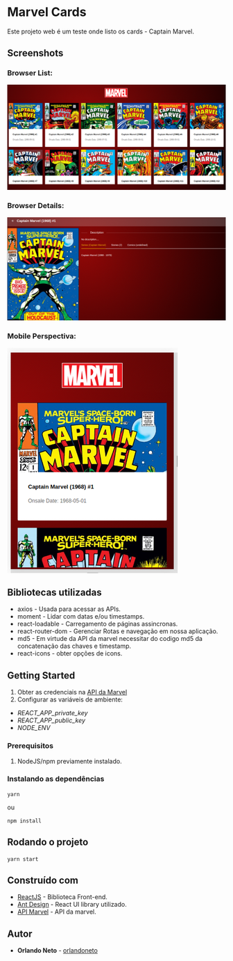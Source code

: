 # Marvel Cards

Este projeto web é um teste onde listo os cards - Captain Marvel.

## Screenshots

### Browser List: 
![nav](./docs/list.png)

### Browser Details: 
![nav](./docs/detail.png)

### Mobile Perspectiva: 
![mobile](./docs/mobile.png)



## Bibliotecas utilizadas

- axios - Usada para acessar as APIs.
- moment - Lidar com datas e/ou timestamps.
- react-loadable - Carregamento de páginas assincronas.
- react-router-dom - Gerenciar Rotas e navegação em nossa aplicação.
- md5 - Em virtude da API da marvel necessitar do codigo md5 da concatenação das chaves e timestamp.
- react-icons - obter opções de icons.

## Getting Started

1. Obter as credenciais na [API da Marvel](https://developer.marvel.com/documentation/getting_started)
2. Configurar as variáveis de ambiente:

- _REACT_APP_private_key_
- _REACT_APP_public_key_
- _NODE_ENV_

### Prerequisitos

1. NodeJS/npm previamente instalado.

### Instalando as dependências

```
yarn
```

ou

```
npm install
```

## Rodando o projeto

```
yarn start
```

## Construído com

- [ReactJS](https://pt-br.reactjs.org/) - Biblioteca Front-end.
- [Ant Design](https://ant.design/) - React UI library utilizado.
- [API Marvel](https://developer.marvel.com/docs) - API da marvel.


## Autor

- **Orlando Neto** - [orlandoneto](https://github.com/orlandoneto)